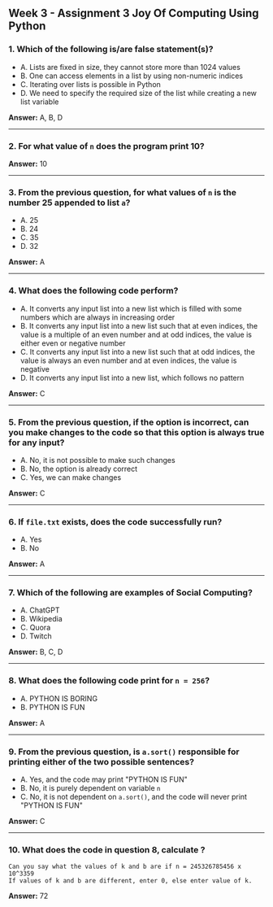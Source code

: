 
## Week 3 - Assignment 3 Joy Of Computing Using Python

### 1. Which of the following is/are false statement(s)?
- A. Lists are fixed in size, they cannot store more than 1024 values  
- B. One can access elements in a list by using non-numeric indices  
- C. Iterating over lists is possible in Python  
- D. We need to specify the required size of the list while creating a new list variable  

**Answer:** A, B, D

---

### 2. For what value of `n` does the program print 10?

**Answer:** 10

---

### 3. From the previous question, for what values of `n` is the number 25 appended to list `a`?
- A. 25  
- B. 24  
- C. 35  
- D. 32  

**Answer:** A

---

### 4. What does the following code perform?
- A. It converts any input list into a new list which is filled with some numbers which are always in increasing order  
- B. It converts any input list into a new list such that at even indices, the value is a multiple of an even number and at odd indices, the value is either even or negative number  
- C. It converts any input list into a new list such that at odd indices, the value is always an even number and at even indices, the value is negative  
- D. It converts any input list into a new list, which follows no pattern  

**Answer:** C

---

### 5. From the previous question, if the option is incorrect, can you make changes to the code so that this option is always true for any input?
- A. No, it is not possible to make such changes  
- B. No, the option is already correct  
- C. Yes, we can make changes  

**Answer:** C

---

### 6. If `file.txt` exists, does the code successfully run?
- A. Yes  
- B. No  

**Answer:** A

---

### 7. Which of the following are examples of Social Computing?
- A. ChatGPT  
- B. Wikipedia  
- C. Quora  
- D. Twitch  

**Answer:** B, C, D

---

### 8. What does the following code print for `n = 256`?
- A. PYTHON IS BORING  
- B. PYTHON IS FUN  

**Answer:** A

---

### 9. From the previous question, is `a.sort()` responsible for printing either of the two possible sentences?
- A. Yes, and the code may print "PYTHON IS FUN"  
- B. No, it is purely dependent on variable `n`  
- C. No, it is not dependent on `a.sort()`, and the code will never print "PYTHON IS FUN"  

**Answer:** C

---

### 10. What does the code in question 8, calculate ?

	Can you say what the values of k and b are if n = 245326785456 x 10^3359 
	If values of k and b are different, enter 0, else enter value of k.


**Answer:** 72

